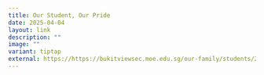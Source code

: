 ```yaml
---
title: Our Student, Our Pride
date: 2025-04-04
layout: link
description: ""
image: ""
variant: tiptap
external: https://https://bukitviewsec.moe.edu.sg/our-family/students/2025
---
```


